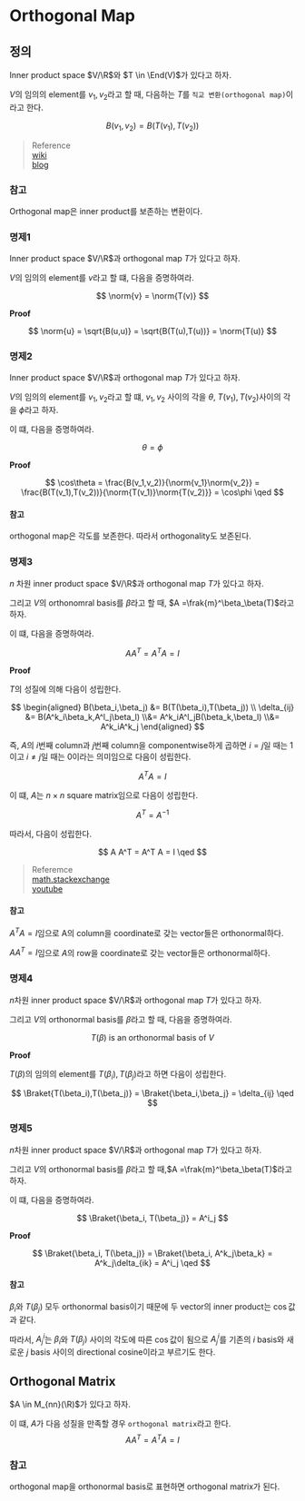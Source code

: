 # Orthogonal Map
## 정의
Inner product space $V/\R$와 $T \in \End(V)$가 있다고 하자.

$V$의 임의의 element를 $v_1,v_2$라고 할 때, 다음하는 $T$를 `직교 변환(orthogonal map)`이라고 한다.

$$ B(v_1,v_2) = B(T(v_1),T(v_2)) $$

> Reference  
> [wiki](https://en.wikipedia.org/wiki/Orthogonal_transformation)  
> [blog](https://m.blog.naver.com/qio910/221791116197)

### 참고
Orthogonal map은 inner product를 보존하는 변환이다.

### 명제1
Inner product space $V/\R$과 orthogonal map $T$가 있다고 하자.

$V$의 임의의 element를 $v$라고 할 떄, 다음을 증명하여라.

$$ \norm{v} = \norm{T(v)} $$

**Proof**

$$ \norm{u} = \sqrt{B(u,u)} = \sqrt{B(T(u),T(u))} = \norm{T(u)} $$

### 명제2
Inner product space $V/\R$과 orthogonal map $T$가 있다고 하자.

$V$의 임의의 element를 $v_1,v_2$라고 할 떄, $v_1,v_2$ 사이의 각을 $\theta$, $T(v_1),T(v_2)$사이의 각을 $\phi$라고 하자.

이 떄, 다음을 증명하여라.

$$ \theta = \phi $$

**Proof**

$$ \cos\theta = \frac{B(v_1,v_2)}{\norm{v_1}\norm{v_2}} = \frac{B(T(v_1),T(v_2))}{\norm{T(v_1)}\norm{T(v_2)}} = \cos\phi \qed $$

#### 참고
orthogonal map은 각도를 보존한다. 따라서 orthogonality도 보존된다.

### 명제3
$n$ 차원 inner product space $V/\R$과 orthogonal map $T$가 있다고 하자.

그리고 $V$의 orthonomral basis를 $\beta$라고 할 때, $A =\frak{m}^\beta_\beta(T)$라고 하자.

이 떄, 다음을 증명하여라.

$$ A A^T = A^T A = I $$

**Proof**

$T$의 성질에 의해 다음이 성립한다.

$$ \begin{aligned} B(\beta_i,\beta_j) &= B(T(\beta_i),T(\beta_j)) \\ \delta_{ij} &= B(A^k_i\beta_k,A^l_j\beta_l) \\&= A^k_iA^l_jB(\beta_k,\beta_l) \\&= A^k_iA^k_j \end{aligned}  $$

즉, $A$의 $i$번째 column과 $j$번째 column을 componentwise하게 곱하면 $i=j$일 때는 1이고 $i\neq j$일 때는 0이라는 의미임으로 다음이 성립한다.

$$ A^TA =I $$

이 떄, $A$는 $n\times n$ square matrix임으로 다음이 성립한다.

$$ A^T = A^{-1} $$

따라서, 다음이 성립한다.

$$ A A^T = A^T A = I \qed $$

> Referemce  
> [math.stackexchange](https://math.stackexchange.com/questions/3613207/prove-the-matrix-of-an-orthogonal-linear-transformation-relative-to-an-orthonorm)   
> [youtube](https://www.youtube.com/watch?v=FM7u3jINbbA)  

#### 참고
$A^TA=I$임으로 A의 column을 coordinate로 갖는 vector들은 orthonormal하다.

$AA^T=I$임으로 $A$의 row을 coordinate로 갖는 vector들은 orthonormal하다.

### 명제4
$n$차원 inner product space $V/\R$과 orthogonal map $T$가 있다고 하자.

그리고 $V$의 orthonormal basis를 $\beta$라고 할 때, 다음을 증명하여라.

$$ T(\beta) \text{ is an orthonormal basis of } V $$

**Proof**

$T(\beta)$의 임의의 element를 $T(\beta_i),T(\beta_j)$라고 하면 다음이 성립한다.

$$ \Braket{T(\beta_i),T(\beta_j)} = \Braket{\beta_i,\beta_j} = \delta_{ij} \qed  $$

### 명제5
$n$차원 inner product space $V/\R$과 orthogonal map $T$가 있다고 하자.

그리고 $V$의 orthonormal basis를 $\beta$라고 할 때,$A =\frak{m}^\beta_\beta(T)$라고 하자.

이 떄, 다음을 증명하여라.

$$ \Braket{\beta_i, T(\beta_j)} = A^i_j $$

**Proof**

$$ \Braket{\beta_i, T(\beta_j)} = \Braket{\beta_i, A^k_j\beta_k} = A^k_j\delta_{ik} = A^i_j \qed $$

#### 참고

$\beta_i$와 $T(\beta_j)$ 모두 orthonormal basis이기 때문에 두 vector의 inner product는 $\cos$값과 같다.

따라서, $A^i_j$는 $\beta_i$와 $T(\beta_j)$ 사이의 각도에 따른 $\cos$값이 됨으로 $A^i_j$를 기존의 $i$ basis와 새로운 $j$ basis 사이의 directional cosine이라고 부르기도 한다.


## Orthogonal Matrix
$A \in M_{nn}(\R)$가 있다고 하자.

이 떄, $A$가 다음 성질을 만족할 경우 `orthogonal matrix`라고 한다.
$$ AA^T = A^TA = I $$

### 참고
orthogonal map을 orthonormal basis로 표현하면 orthogonal matrix가 된다.